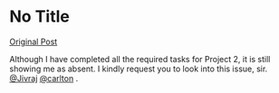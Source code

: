 # No Title

[Original Post](https://discourse.onlinedegree.iitm.ac.in/t/169029/576)

<p>Although I have completed all the required tasks for Project 2, it is still showing me as absent. I kindly request you to look into this issue, sir.<br>
<a class="mention" href="/u/jivraj">@Jivraj</a> <a class="mention" href="/u/carlton">@carlton</a> .</p>